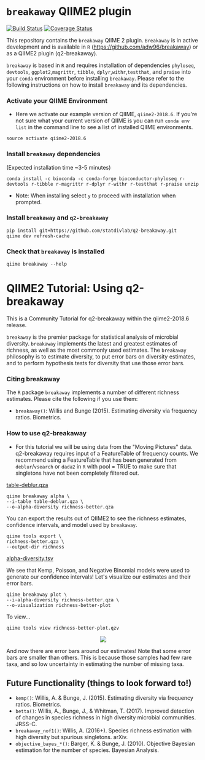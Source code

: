 # `breakaway` QIIME2 plugin

[![Build Status](https://travis-ci.org/qiime2/q2-breakaway.svg?branch=master)](https://travis-ci.org/qiime2/q2-breakaway)
[![Coverage Status](https://coveralls.io/repos/github/qiime2/q2-breakaway/badge.svg?branch=master)](https://coveralls.io/github/qiime2/q2-breakaway?branch=master)

This repository contains the `breakaway` QIIME 2 plugin. `Breakaway` is in active development and is available in `R` (https://github.com/adw96/breakaway) or as a QIIME2 plugin (q2-breakaway).

`breakaway` is based in `R` and requires installation of dependencies `phyloseq`, `devtools`, `ggplot2`,`magrittr`, `tibble`, `dplyr`,`withr`,`testthat`, and `praise` into your `conda` environment before installing `breakaway`. Please refer to the following instructions on how to install `breakaway` and its dependencies.


### Activate your QIIME Environment

- Here we activate our example version of QIIME, `qiime2-2018.6`. If you're not sure what your current version of QIIME is you can run `conda env list` in the command line to see a list of installed QIIME environments.

```
source activate qiime2-2018.6
```

### Install `breakaway` dependencies

(Expected installation time ~3-5 minutes)

```
conda install -c bioconda -c conda-forge bioconductor-phyloseq r-devtools r-tibble r-magrittr r-dplyr r-withr r-testthat r-praise unzip
```

- Note: When installing select `y` to proceed with installation when prompted.


### Install  `breakaway`  and `q2-breakaway`

```
pip install git+https://github.com/statdivlab/q2-breakaway.git
qiime dev refresh-cache
```


### Check that `breakaway` is installed <br>

```
qiime breakaway --help
```


# QIIME2 Tutorial: Using q2-breakaway
This is a Community Tutorial for q2-breakaway within the qiime2-2018.6 release.

`breakaway` is the premier package for statistical analysis of microbial
diversity. `breakaway` implements the latest and greatest estimates of
richness, as well as the most commonly used estimates. The `breakaway` philosophy is to estimate diversity, to put error bars on diversity estimates, and to perform hypothesis tests for diversity that use those error bars. 

### Citing breakaway

The `R` package `breakaway` implements a number of different richness
estimates. Please cite the following if you use them:

  - `breakaway()`: Willis and Bunge (2015). Estimating diversity via frequency ratios. Biometrics.

### How to use q2-breakaway
- For this tutorial we will be using data from the "Moving Pictures" data. q2-breakaway requires input of a FeatureTable of frequency counts. We recommend using a FeatureTable that has been generated from `deblur`/`vsearch` or `dada2` in `R` with pool = TRUE to make sure that singletons have not been completely filtered out.

<a href="https://github.com/statdivlab/q2-breakaway/blob/master/data/table-deblur.qza?raw=true" download>table-deblur.qza</a>

```
qiime breakaway alpha \
--i-table table-deblur.qza \
--o-alpha-diversity richness-better.qza
```

You can export the results out of QIIME2 to see the richness estimates, confidence intervals, and model used by ```breakaway```.
```
qiime tools export \
richness-better.qza \
--output-dir richness
```

<a href="https://github.com/statdivlab/q2-breakaway/raw/master/data/alpha-diversity-deblur.tsv" download>alpha-diversity.tsv</a>

We see that Kemp, Poisson, and Negative Binomial models were used to generate our confidence intervals! Let's visualize our estimates and their error bars.

```
qiime breakaway plot \
--i-alpha-diversity richness-better.qza \
--o-visualization richness-better-plot
```

To view...
```
qiime tools view richness-better-plot.qzv
```

<center><img src = "https://github.com/paulinetrinh/q2-breakaway/blob/master/data/breakaway_plot.png?raw=true"></center>

And now there are error bars around our estimates! Note that some error bars are smaller than others. This is because those samples had few rare taxa, and so low uncertainty in estimating the number of missing taxa.

## Future Functionality (things to look forward to!)
- `kemp()`: Willis, A. & Bunge, J. (2015). Estimating diversity via frequency ratios. Biometrics.
- `betta()`: Willis, A., Bunge, J., & Whitman, T. (2017). Improved detection of changes in species richness in high diversity microbial communities. JRSS-C.
- `breakaway_nof1()`: Willis, A. (2016+). Species richness estimation with high diversity but spurious singletons. arXiv.
- `objective_bayes_*()`: Barger, K. & Bunge, J. (2010). Objective
    Bayesian estimation for the number of species. Bayesian Analysis.
